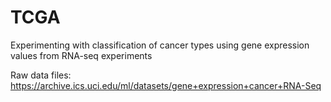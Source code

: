 # TCGA
Experimenting with classification of cancer types using gene expression values from RNA-seq experiments

Raw data files: https://archive.ics.uci.edu/ml/datasets/gene+expression+cancer+RNA-Seq

